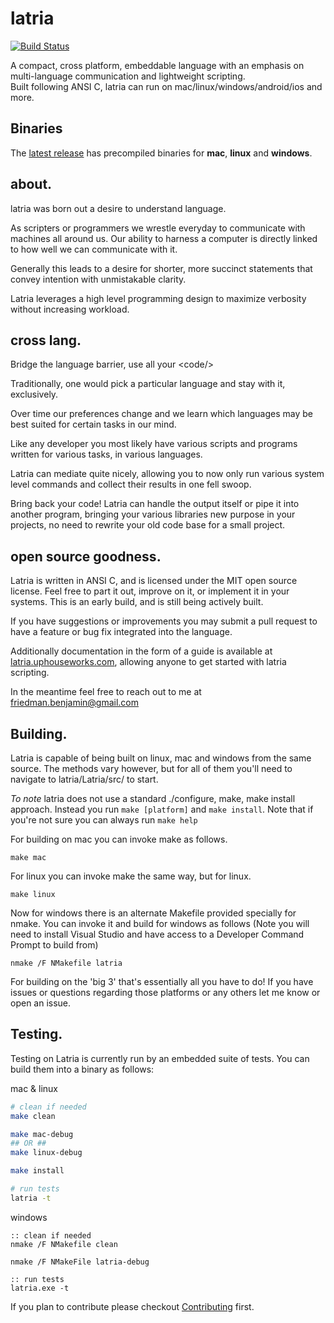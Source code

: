 # latria

[![Build Status](https://travis-ci.org/montymxb/latria.svg?branch=master)](https://travis-ci.org/montymxb/latria)

A compact, cross platform, embeddable language with an emphasis on multi-language communication and lightweight scripting.<br/>
Built following ANSI C, latria can run on mac/linux/windows/android/ios and more.<br/>

<h2>Binaries</h2>

The [latest release](https://github.com/montymxb/latria/releases/latest/) has precompiled binaries for **mac**, **linux** and **windows**.

<h2>about.</h2>

latria was born out a desire to understand language.

As scripters or programmers we wrestle everyday to communicate with machines all around us. Our ability to harness a computer is directly linked to how well we can communicate with it.

Generally this leads to a desire for shorter, more succinct statements that convey intention with unmistakable clarity.

Latria leverages a high level programming design to maximize verbosity without increasing workload. 


<h2>cross lang.</h2>

Bridge the language barrier, use all your &lt;code/&gt;

Traditionally, one would pick a particular language and stay with it, exclusively.

Over time our preferences change and we learn which languages may be best suited for certain tasks in our mind.

Like any developer you most likely have various scripts and programs written for various tasks, in various languages.

Latria can mediate quite nicely, allowing you to now only run various system level commands and collect their results in one fell swoop.

Bring back your code! Latria can handle the output itself or pipe it into another program, bringing your various libraries new purpose in your projects, no need to rewrite your old code base for a small project.

<h2>open source goodness.</h2>

Latria is written in ANSI C, and is licensed under the MIT open source license. Feel free to part it out, improve on it, or implement it in your systems. This is an early build, and is still being actively built.

If you have suggestions or improvements you may submit a pull request to have a feature or bug fix integrated into the language.

Additionally documentation in the form of a guide is available at <a href="http://latria.uphouseworks.com">latria.uphouseworks.com</a>, allowing anyone to get started with latria scripting.

In the meantime feel free to reach out to me at friedman.benjamin@gmail.com


<h2>Building.</h2>

Latria is capable of being built on linux, mac and windows from the same source. The methods vary however, but for all of them you'll need to navigate to latria/Latria/src/ to start.

<i>To note</i> latria does not use a standard ./configure, make, make install approach. Instead you run ```make [platform]``` and ```make install```.
Note that if you're not sure you can always run ```make help```

For building on mac you can invoke make as follows.
```
make mac
```

For linux you can invoke make the same way, but for linux.
```
make linux
```

Now for windows there is an alternate Makefile provided specially for nmake. You can invoke it and build for windows as follows (Note you will need to install Visual Studio and have access to a Developer Command Prompt to build from)
```
nmake /F NMakefile latria
```

For building on the 'big 3' that's essentially all you have to do! If you have issues or questions regarding those platforms or any others let me know or open an issue.

<h2>Testing.</h2>

Testing on Latria is currently run by an embedded suite of tests. You can build them into a binary as follows:

mac & linux
```bash
# clean if needed
make clean

make mac-debug
## OR ##
make linux-debug

make install

# run tests
latria -t
```

windows
```batch
:: clean if needed
nmake /F NMakefile clean

nmake /F NMakeFile latria-debug

:: run tests
latria.exe -t
```

If you plan to contribute please checkout <a href='CONTRIBUTING.md'>Contributing</a> first.



